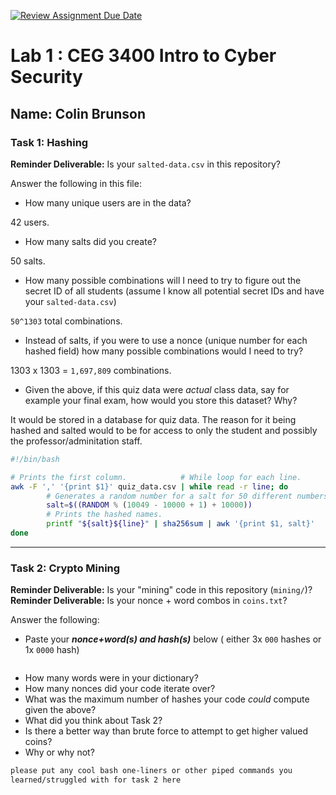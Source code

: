 [![Review Assignment Due Date](https://classroom.github.com/assets/deadline-readme-button-22041afd0340ce965d47ae6ef1cefeee28c7c493a6346c4f15d667ab976d596c.svg)](https://classroom.github.com/a/SPs4PNWX)
# Lab 1 : CEG 3400 Intro to Cyber Security

## Name: Colin Brunson

### Task 1: Hashing

**Reminder Deliverable:** Is your `salted-data.csv` in this repository?

Answer the following in this file:

* How many unique users are in the data?

42 users.
* How many salts did you create?

50 salts.
* How many possible combinations will I need to try to figure out the secret ID
  of all students (assume I know all potential secret IDs and have your 
  `salted-data.csv`)

`50^1303` total combinations.
* Instead of salts, if you were to use a nonce (unique number for each hashed
  field) how many possible combinations would I need to try?

1303 x 1303 = `1,697,809` combinations.
* Given the above, if this quiz data were *actual* class data, say for example
  your final exam, how would you store this dataset?  Why?

It would be stored in a database for quiz data. The reason for it being hashed and salted would to be for access to only the student and possibly the professor/adminitation staff.

```bash
#!/bin/bash

# Prints the first column.            # While loop for each line.
awk -F ',' '{print $1}' quiz_data.csv | while read -r line; do
        # Generates a random number for a salt for 50 different numbers.
        salt=$((RANDOM % (10049 - 10000 + 1) + 10000))
        # Prints the hashed names.
        printf "${salt}${line}" | sha256sum | awk '{print $1, salt}'
done
```

---

### Task 2: Crypto Mining

**Reminder Deliverable:** Is your "mining" code in this repository (`mining/`)?
**Reminder Deliverable:** Is your nonce + word combos in `coins.txt`?

Answer the following:

* Paste your ***nonce+word(s) and hash(s)*** below ( either 3x `000` hashes or 1x `0000`
hash)

```

```

* How many words were in your dictionary?
* How many nonces did your code iterate over?
* What was the maximum number of hashes your code *could* compute given the above?
* What did you think about Task 2?
* Is there a better way than brute force to attempt to get higher valued coins?
* Why or why not?


```bash
please put any cool bash one-liners or other piped commands you
learned/struggled with for task 2 here
```

